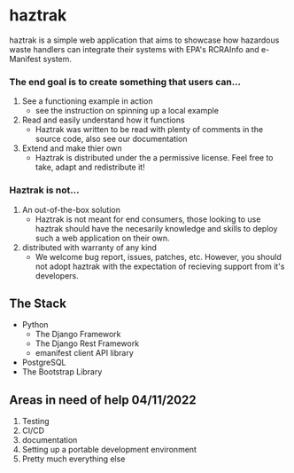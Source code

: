# haztrak
haztrak is a simple web application that aims to showcase how hazardous waste handlers can integrate their systems with EPA's RCRAInfo and e-Manifest system.

### The end goal is to create something that users can...
1. See a functioning example in action
    - see the instruction on spinning up a local example
3. Read and easily understand how it functions
    - Haztrak was written to be read with plenty of comments in the source code, also see our documentation
5. Extend and make thier own
    - Haztrak is distributed under the a permissive license. Feel free to take, adapt and redistribute it!

### Haztrak is not...
1. An out-of-the-box solution
    - Haztrak is not meant for end consumers, those looking to use haztrak should have the necesarily knowledge and skills to deploy such a web application on their own. 
3. distributed with warranty of any kind
    - We welcome bug report, issues, patches, etc. However, you should not adopt haztrak with the expectation of recieving support from it's developers.  

## The Stack
- Python
  - The Django Framework
  - The Django Rest Framework
  - emanifest client API library
- PostgreSQL
- The Bootstrap Library   


## Areas in need of help 04/11/2022
1. Testing
2. CI/CD
3. documentation
4. Setting up a portable development environment
5. Pretty much everything else
